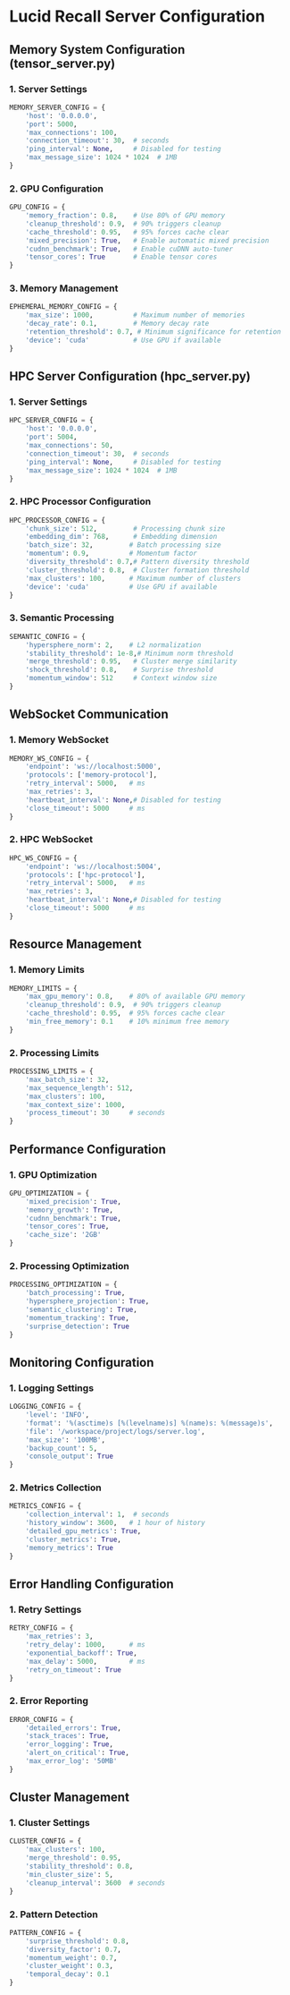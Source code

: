 # Lucid Recall Server Configuration

## Memory System Configuration (tensor_server.py)

### 1. Server Settings
```python
MEMORY_SERVER_CONFIG = {
    'host': '0.0.0.0',
    'port': 5000,
    'max_connections': 100,
    'connection_timeout': 30,  # seconds
    'ping_interval': None,     # Disabled for testing
    'max_message_size': 1024 * 1024  # 1MB
}
```

### 2. GPU Configuration
```python
GPU_CONFIG = {
    'memory_fraction': 0.8,    # Use 80% of GPU memory
    'cleanup_threshold': 0.9,  # 90% triggers cleanup
    'cache_threshold': 0.95,   # 95% forces cache clear
    'mixed_precision': True,   # Enable automatic mixed precision
    'cudnn_benchmark': True,   # Enable cuDNN auto-tuner
    'tensor_cores': True       # Enable tensor cores
}
```

### 3. Memory Management
```python
EPHEMERAL_MEMORY_CONFIG = {
    'max_size': 1000,          # Maximum number of memories
    'decay_rate': 0.1,         # Memory decay rate
    'retention_threshold': 0.7, # Minimum significance for retention
    'device': 'cuda'           # Use GPU if available
}
```

## HPC Server Configuration (hpc_server.py)

### 1. Server Settings
```python
HPC_SERVER_CONFIG = {
    'host': '0.0.0.0',
    'port': 5004,
    'max_connections': 50,
    'connection_timeout': 30,  # seconds
    'ping_interval': None,     # Disabled for testing
    'max_message_size': 1024 * 1024  # 1MB
}
```

### 2. HPC Processor Configuration
```python
HPC_PROCESSOR_CONFIG = {
    'chunk_size': 512,         # Processing chunk size
    'embedding_dim': 768,      # Embedding dimension
    'batch_size': 32,         # Batch processing size
    'momentum': 0.9,          # Momentum factor
    'diversity_threshold': 0.7,# Pattern diversity threshold
    'cluster_threshold': 0.8,  # Cluster formation threshold
    'max_clusters': 100,      # Maximum number of clusters
    'device': 'cuda'          # Use GPU if available
}
```

### 3. Semantic Processing
```python
SEMANTIC_CONFIG = {
    'hypersphere_norm': 2,    # L2 normalization
    'stability_threshold': 1e-8,# Minimum norm threshold
    'merge_threshold': 0.95,   # Cluster merge similarity
    'shock_threshold': 0.8,    # Surprise threshold
    'momentum_window': 512     # Context window size
}
```

## WebSocket Communication

### 1. Memory WebSocket
```python
MEMORY_WS_CONFIG = {
    'endpoint': 'ws://localhost:5000',
    'protocols': ['memory-protocol'],
    'retry_interval': 5000,   # ms
    'max_retries': 3,
    'heartbeat_interval': None,# Disabled for testing
    'close_timeout': 5000     # ms
}
```

### 2. HPC WebSocket
```python
HPC_WS_CONFIG = {
    'endpoint': 'ws://localhost:5004',
    'protocols': ['hpc-protocol'],
    'retry_interval': 5000,   # ms
    'max_retries': 3,
    'heartbeat_interval': None,# Disabled for testing
    'close_timeout': 5000     # ms
}
```

## Resource Management

### 1. Memory Limits
```python
MEMORY_LIMITS = {
    'max_gpu_memory': 0.8,    # 80% of available GPU memory
    'cleanup_threshold': 0.9,  # 90% triggers cleanup
    'cache_threshold': 0.95,  # 95% forces cache clear
    'min_free_memory': 0.1    # 10% minimum free memory
}
```

### 2. Processing Limits
```python
PROCESSING_LIMITS = {
    'max_batch_size': 32,
    'max_sequence_length': 512,
    'max_clusters': 100,
    'max_context_size': 1000,
    'process_timeout': 30     # seconds
}
```

## Performance Configuration

### 1. GPU Optimization
```python
GPU_OPTIMIZATION = {
    'mixed_precision': True,
    'memory_growth': True,
    'cudnn_benchmark': True,
    'tensor_cores': True,
    'cache_size': '2GB'
}
```

### 2. Processing Optimization
```python
PROCESSING_OPTIMIZATION = {
    'batch_processing': True,
    'hypersphere_projection': True,
    'semantic_clustering': True,
    'momentum_tracking': True,
    'surprise_detection': True
}
```

## Monitoring Configuration

### 1. Logging Settings
```python
LOGGING_CONFIG = {
    'level': 'INFO',
    'format': '%(asctime)s [%(levelname)s] %(name)s: %(message)s',
    'file': '/workspace/project/logs/server.log',
    'max_size': '100MB',
    'backup_count': 5,
    'console_output': True
}
```

### 2. Metrics Collection
```python
METRICS_CONFIG = {
    'collection_interval': 1,  # seconds
    'history_window': 3600,   # 1 hour of history
    'detailed_gpu_metrics': True,
    'cluster_metrics': True,
    'memory_metrics': True
}
```

## Error Handling Configuration

### 1. Retry Settings
```python
RETRY_CONFIG = {
    'max_retries': 3,
    'retry_delay': 1000,      # ms
    'exponential_backoff': True,
    'max_delay': 5000,        # ms
    'retry_on_timeout': True
}
```

### 2. Error Reporting
```python
ERROR_CONFIG = {
    'detailed_errors': True,
    'stack_traces': True,
    'error_logging': True,
    'alert_on_critical': True,
    'max_error_log': '50MB'
}
```

## Cluster Management

### 1. Cluster Settings
```python
CLUSTER_CONFIG = {
    'max_clusters': 100,
    'merge_threshold': 0.95,
    'stability_threshold': 0.8,
    'min_cluster_size': 5,
    'cleanup_interval': 3600  # seconds
}
```

### 2. Pattern Detection
```python
PATTERN_CONFIG = {
    'surprise_threshold': 0.8,
    'diversity_factor': 0.7,
    'momentum_weight': 0.7,
    'cluster_weight': 0.3,
    'temporal_decay': 0.1
}